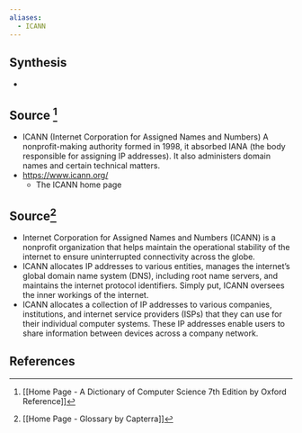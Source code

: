 ```yaml
---
aliases:
  - ICANN
---
```

## Synthesis
- 
## Source [^1]
- ICANN (Internet Corporation for Assigned Names and Numbers) A nonprofit-making authority formed in 1998, it absorbed IANA (the body responsible for assigning IP addresses). It also administers domain names and certain technical matters.
- https://www.icann.org/
	- The ICANN home page

## Source[^2]
- Internet Corporation for Assigned Names and Numbers (ICANN) is a nonprofit organization that helps maintain the operational stability of the internet to ensure uninterrupted connectivity across the globe.
- ICANN allocates IP addresses to various entities, manages the internet’s global domain name system (DNS), including root name servers, and maintains the internet protocol identifiers. Simply put, ICANN oversees the inner workings of the internet.
- ICANN allocates a collection of IP addresses to various companies, institutions, and internet service providers (ISPs) that they can use for their individual computer systems. These IP addresses enable users to share information between devices across a company network.
## References

[^1]: [[Home Page - A Dictionary of Computer Science 7th Edition by Oxford Reference]]
[^2]: [[Home Page - Glossary by Capterra]]